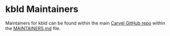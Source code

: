 # kbld Maintainers
Maintainers for kbld can be found within the main [Carvel GitHub repo](https://github.com/carvel-dev/carvel) within the [MAINTAINERS.md](https://github.com/carvel-dev/carvel/blob/develop/MAINTAINERS.md) file.
